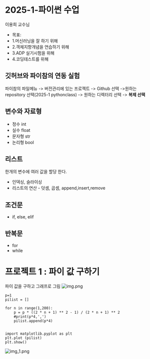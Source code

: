 # 2025-1-파이썬 수업
이용희 교수님
- 목표:
- 1.머신러닝을 잘 하기 위해
- 2.객체지향개념을 연습하기 위해
- 3.ADP 실기시험을 위해
- 4.코딩테스트를 위해

## 깃허브와 파이참의 연동 실험
파이참의 파일메뉴 -> 버전관리에 있는 프로젝트 -> Github 선택
->원하는 repository 선택(2025-1 pythonclass) -> 원하는 디렉터리 선택
-> **복제 선택**

## 변수와 자료형
 - 정수 int
 - 실수 float
 - 문자형 str
 - 논리형 bool
## 리스트
한개의 변수에 여러 값을 할당 한다.
 - 인덱싱, 슬라이싱
 - 리스트의 연산 - 덧셈, 곱셈, append,insert,remove

## 조건문
 - if, else, elif

## 반복문
 - for
 - while


# 프로젝트 1 : 파이 값 구하기
파이 값을 구하고 그래프로 그림
![img.png](img.png)

```
p=1
pilist = []

for n in range(1,200):
    p = p * ((2 * n + 1) ** 2 - 1) / (2 * n + 1) ** 2
    #print(p*4,',')
    pilist.append(p*4)


import matplotlib.pyplot as plt
plt.plot (pilist)
plt.show()
```
![img_1.png](img_1.png)